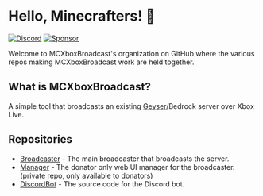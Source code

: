 # Hello, Minecrafters! :wave:

[![Discord](https://img.shields.io/discord/1139621390908133396?label=Discord&color=5865F2)](https://discord.gg/Tp3tA2kdCN)
[![Sponsor](https://img.shields.io/static/v1?label=Sponsor&message=%E2%9D%A4&logo=GitHub&color=%23fe8e86)](https://github.com/sponsors/rtm516)


Welcome to MCXboxBroadcast's organization on GitHub where the various repos making MCXboxBroadcast work are held together.

## What is MCXboxBroadcast?
A simple tool that broadcasts an existing [Geyser](https://github.com/GeyserMC/Geyser)/Bedrock server over Xbox Live.

## Repositories
* [Broadcaster](https://github.com/MCXboxBroadcast/Broadcaster) - The main broadcaster that broadcasts the server.
* [Manager](https://github.com/MCXboxBroadcast/Manager) - The donator only web UI manager for the broadcaster. (private repo, only available to donators)
* [DiscordBot](https://github.com/MCXboxBroadcast/DiscordBot) - The source code for the Discord bot.

